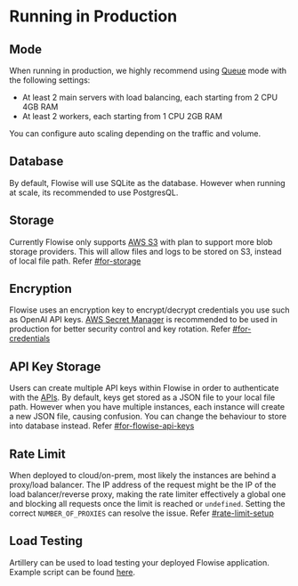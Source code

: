 # Running in Production

## Mode

When running in production, we highly recommend using [Queue](running-flowise-using-queue.md) mode with the following settings:

* At least 2 main servers with load balancing, each starting from 2 CPU 4GB RAM
* At least 2 workers, each starting from 1 CPU 2GB RAM

You can configure auto scaling depending on the traffic and volume.

## Database

By default, Flowise will use SQLite as the database. However when running at scale, its recommended to use PostgresQL.

## Storage

Currently Flowise only supports [AWS S3](https://aws.amazon.com/s3/) with plan to support more blob storage providers. This will allow files and logs to be stored on S3, instead of local file path. Refer [#for-storage](environment-variables.md#for-storage "mention")

## Encryption

Flowise uses an encryption key to encrypt/decrypt credentials you use such as OpenAI API keys. [AWS Secret Manager](https://aws.amazon.com/secrets-manager/) is recommended to be used in production for better security control and key rotation. Refer [#for-credentials](environment-variables.md#for-credentials "mention")

## API Key Storage

Users can create multiple API keys within Flowise in order to authenticate with the [APIs](../using-flowise/api.md). By default, keys get stored as a JSON file to your local file path. However when you have multiple instances, each instance will create a new JSON file, causing confusion. You can change the behaviour to store into database instead. Refer [#for-flowise-api-keys](environment-variables.md#for-flowise-api-keys "mention")

## Rate Limit

When deployed to cloud/on-prem, most likely the instances are behind a proxy/load balancer. The IP address of the request might be the IP of the load balancer/reverse proxy, making the rate limiter effectively a global one and blocking all requests once the limit is reached or `undefined`. Setting the correct `NUMBER_OF_PROXIES` can resolve the issue. Refer [#rate-limit-setup](rate-limit.md#rate-limit-setup "mention")

## Load Testing

Artillery can be used to load testing your deployed Flowise application. Example script can be found [here](https://github.com/FlowiseAI/Flowise/blob/main/artillery-load-test.yml).
